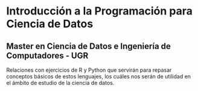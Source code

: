 # Introducción a la Programación para Ciencia de Datos
## Master en Ciencia de Datos e Ingeniería de Computadores - UGR

Relaciones con ejercicios de R y Python que servirán para repasar conceptos básicos de estos lenguajes, los cuáles nos serán de utilidad en el ámbito de estudio de la ciencia de datos.

